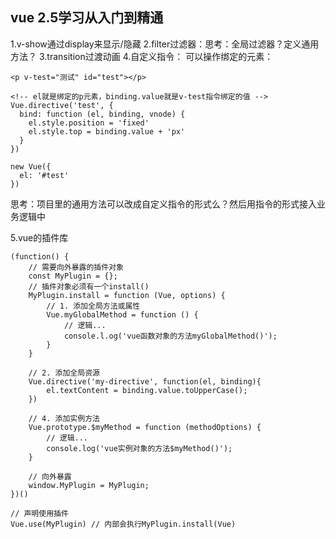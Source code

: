 ## vue 2.5学习从入门到精通
1.v-show通过display来显示/隐藏
2.filter过滤器：思考：全局过滤器？定义通用方法？
3.transition过渡动画
4.自定义指令：
可以操作绑定的元素：
```
<p v-test="测试" id="test"></p>

<!-- el就是绑定的p元素，binding.value就是v-test指令绑定的值 -->
Vue.directive('test', {
  bind: function (el, binding, vnode) {
    el.style.position = 'fixed'
    el.style.top = binding.value + 'px'
  }
})

new Vue({
  el: '#test'
})

```
思考：项目里的通用方法可以改成自定义指令的形式么？然后用指令的形式接入业务逻辑中

5.vue的插件库

```
(function() {
    // 需要向外暴露的插件对象
    const MyPlugin = {};
    // 插件对象必须有一个install()
    MyPlugin.install = function (Vue, options) {
        // 1. 添加全局方法或属性
        Vue.myGlobalMethod = function () {
            // 逻辑...
            console.l.og('vue函数对象的方法myGlobalMethod()');
        }
    }

    // 2. 添加全局资源
    Vue.directive('my-directive', function(el, binding){
        el.textContent = binding.value.toUpperCase();
    })

    // 4. 添加实例方法
    Vue.prototype.$myMethod = function (methodOptions) {
        // 逻辑...
        console.log('vue实例对象的方法$myMethod()');
    }

    // 向外暴露
    window.MyPlugin = MyPlugin;
})()
```

```
// 声明使用插件
Vue.use(MyPlugin) // 内部会执行MyPlugin.install(Vue)
```
